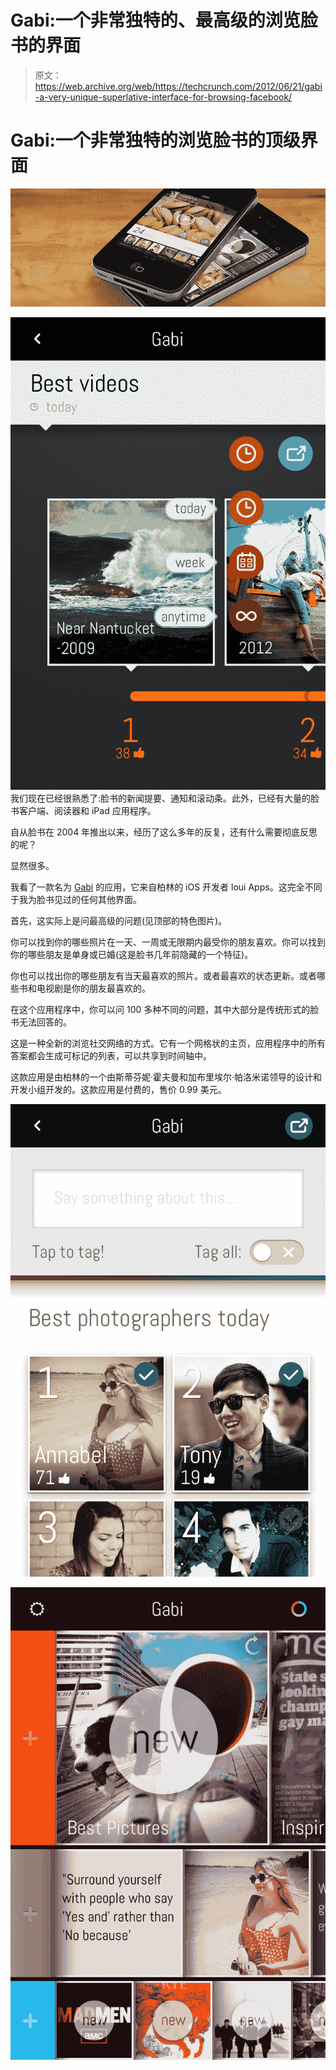 # Gabi:一个非常独特的、最高级的浏览脸书的界面

> 原文：<https://web.archive.org/web/https://techcrunch.com/2012/06/21/gabi-a-very-unique-superlative-interface-for-browsing-facebook/>

# Gabi:一个非常独特的浏览脸书的顶级界面

[![](img/8a7d3c3f936b8d6e1c66950b1438eccb.png "gabi")](https://web.archive.org/web/20221205202542/https://beta.techcrunch.com/2012/06/21/gabi-a-very-unique-superlative-interface-for-browsing-facebook/gabi/)

[![](img/e4f7656fc20d2ed8fb6f84af24d439e9.png "gabi-Resultscreen")](https://web.archive.org/web/20221205202542/https://beta.techcrunch.com/2012/06/21/gabi-a-very-unique-superlative-interface-for-browsing-facebook/gabi-resultscreen/) 我们现在已经很熟悉了:脸书的新闻提要、通知和滚动条。此外，已经有大量的脸书客户端、阅读器和 iPad 应用程序。

自从脸书在 2004 年推出以来，经历了这么多年的反复，还有什么需要彻底反思的呢？

显然很多。

我看了一款名为 [Gabi](https://web.archive.org/web/20221205202542/http://gogogabi.com/) 的应用，它来自柏林的 iOS 开发者 loui Apps。这完全不同于我为脸书见过的任何其他界面。

首先，这实际上是问最高级的问题(见顶部的特色图片)。

你可以找到你的哪些照片在一天、一周或无限期内最受你的朋友喜欢。你可以找到你的哪些朋友是单身或已婚(这是脸书几年前隐藏的一个特征)。

你也可以找出你的哪些朋友有当天最喜欢的照片。或者最喜欢的状态更新。或者哪些书和电视剧是你的朋友最喜欢的。

在这个应用程序中，你可以问 100 多种不同的问题，其中大部分是传统形式的脸书无法回答的。

这是一种全新的浏览社交网络的方式。它有一个网格状的主页，应用程序中的所有答案都会生成可标记的列表，可以共享到时间轴中。

这款应用是由柏林的一个由斯蒂芬妮·霍夫曼和加布里埃尔·帕洛米诺领导的设计和开发小组开发的。这款应用是付费的，售价 0.99 美元。

[![](img/3a957d2b221696cbfc11b96176128963.png "gabi-Sharescreen")](https://web.archive.org/web/20221205202542/https://beta.techcrunch.com/2012/06/21/gabi-a-very-unique-superlative-interface-for-browsing-facebook/gabi-sharescreen/)

[![](img/6d4d15d8e5a68fa6b858bb33625425ac.png "gabi-Overviewscreen")](https://web.archive.org/web/20221205202542/https://beta.techcrunch.com/2012/06/21/gabi-a-very-unique-superlative-interface-for-browsing-facebook/gabi-overviewscreen/)